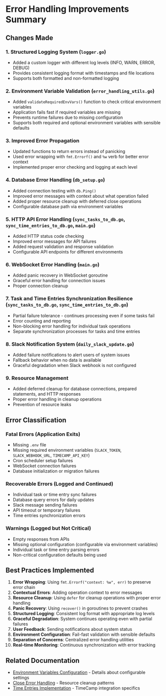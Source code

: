 # Error Handling Improvements Summary

## Changes Made

### 1. **Structured Logging System** (`logger.go`)
- Added a custom logger with different log levels (INFO, WARN, ERROR, DEBUG)
- Provides consistent logging format with timestamps and file locations
- Supports both formatted and non-formatted logging

### 2. **Environment Variable Validation** (`error_handling_utils.go`)
- Added `validateRequiredEnvVars()` function to check critical environment variables
- Application fails fast if required variables are missing
- Prevents runtime failures due to missing configuration
- Supports both required and optional environment variables with sensible defaults

### 3. **Improved Error Propagation**
- Updated functions to return errors instead of panicking
- Used error wrapping with `fmt.Errorf()` and `%w` verb for better error context
- Implemented proper error checking and logging at each level

### 4. **Database Error Handling** (`db_setup.go`)
- Added connection testing with `db.Ping()`
- Improved error messages with context about what operation failed
- Added proper resource cleanup with deferred close operations
- Configurable database path via environment variables

### 5. **HTTP API Error Handling** (`sync_tasks_to_db.go`, `sync_time_entries_to_db.go`, `main.go`)
- Added HTTP status code checking
- Improved error messages for API failures
- Added request validation and response validation
- Configurable API endpoints for different environments

### 6. **WebSocket Error Handling** (`main.go`)
- Added panic recovery in WebSocket goroutine
- Graceful error handling for connection issues
- Proper connection cleanup

### 7. **Task and Time Entries Synchronization Resilience** (`sync_tasks_to_db.go`, `sync_time_entries_to_db.go`)
- Partial failure tolerance - continues processing even if some tasks fail
- Error counting and reporting
- Non-blocking error handling for individual task operations
- Separate synchronization processes for tasks and time entries

### 8. **Slack Notification System** (`daily_slack_update.go`)
- Added failure notifications to alert users of system issues
- Fallback behavior when no data is available
- Graceful degradation when Slack webhook is not configured

### 9. **Resource Management**
- Added deferred cleanup for database connections, prepared statements, and HTTP responses
- Proper error handling in cleanup operations
- Prevention of resource leaks

## Error Classification

### **Fatal Errors (Application Exits)**
- Missing `.env` file
- Missing required environment variables (`SLACK_TOKEN`, `SLACK_WEBHOOK_URL`, `TIMECAMP_API_KEY`)
- Cron scheduler setup failures
- WebSocket connection failures
- Database initialization or migration failures

### **Recoverable Errors (Logged and Continued)**
- Individual task or time entry sync failures
- Database query errors for daily updates
- Slack message sending failures
- API timeout or temporary failures
- Time entries synchronization errors

### **Warnings (Logged but Not Critical)**
- Empty responses from APIs
- Missing optional configuration (configurable via environment variables)
- Individual task or time entry parsing errors
- Non-critical configuration defaults being used

## Best Practices Implemented

1. **Error Wrapping**: Using `fmt.Errorf("context: %w", err)` to preserve error chain
2. **Contextual Errors**: Adding operation context to error messages
3. **Resource Cleanup**: Using `defer` for cleanup operations with proper error handling
4. **Panic Recovery**: Using `recover()` in goroutines to prevent crashes
5. **Structured Logging**: Consistent log format with appropriate log levels
6. **Graceful Degradation**: System continues operating even with partial failures
7. **User Feedback**: Sending notifications about system status
8. **Environment Configuration**: Fail-fast validation with sensible defaults
9. **Separation of Concerns**: Centralized error handling utilities
10. **Real-time Monitoring**: Continuous synchronization with error tracking

## Related Documentation

- [Environment Variables Configuration](ENVIRONMENT_VARIABLES.md) - Details about configurable settings
- [Close Error Handling](CLOSE_ERROR_HANDLING.md) - Resource cleanup patterns
- [Time Entries Implementation](TIME_ENTRIES_IMPLEMENTATION.md) - TimeCamp integration specifics
